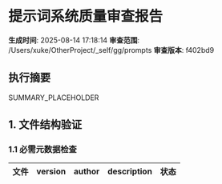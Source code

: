# 提示词系统质量审查报告

**生成时间**: 2025-08-14 17:18:14
**审查范围**: /Users/xuke/OtherProject/_self/gg/prompts
**审查版本**: f402bd9

## 执行摘要

SUMMARY_PLACEHOLDER


## 1. 文件结构验证

### 1.1 必需元数据检查

| 文件 | version | author | description | 状态 |
|------|---------|--------|-------------|------|
